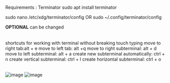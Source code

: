 Requirements : Terminator
sudo apt install terminator


sudo nano /etc/xdg/terminator/config 
OR
sudo ~/.config/terminator/config

____OPTIONAL____ 
can be changed
######
shortcuts for working with terminal without breaking touch typing 
move to right tab:alt + e
move to left tab: alt +q
move to right subterminal: alt + d
move to left subterminal: alt + a
create new subterminal automatically: ctrl + n
create vertical subterminal: ctrl + l
create horizontal subterminal: ctrl + o
######
![image](https://github.com/vadaysakiv/terminator-terminal-theme/assets/90182273/eee83372-f092-489b-bf24-5287b5e98dc8)
![image](https://github.com/vadaysakiv/terminator-terminal-theme/assets/90182273/943f34c2-6120-4072-850d-cbab8b501175)
